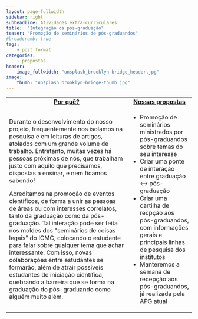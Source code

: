 ```yaml
---
layout: page-fullwidth
sidebar: right
subheadline: Atividades extra-curriculares
title:  "Integração da pós-graduação"
teaser: "Promoção de seminários de pós-graduandos"
#breadcrumb: true
tags:
    - post format
categories:
    - propostas
header:
    image_fullwidth: "unsplash_brooklyn-bridge_header.jpg"
image:
    thumb: "unsplash_brooklyn-bridge-thumb.jpg"
---
```

<table style="width: 100%">
    <tr>
        <td><b><u><center>Por quê?</center></u></b></td><td><b><u><center>Nossas propostas</center></u></b></td>
    </tr><tr>
        <td><p>Durante o desenvolvimento do nosso projeto, frequentemente nos isolamos na pesquisa e em leituras de artigos, atolados com um grande volume de trabalho. Entretanto, muitas vezes há pessoas próximas de nós, que trabalham justo com aquilo que precisamos, dispostas a ensinar, e nem ficamos sabendo!</p>
            <p>Acreditamos na promoção de eventos científicos, de forma a unir as pessoas de áreas ou com interesses correlatos, tanto da graduação como da pós-graduação. Tal interação pode ser feita nos moldes dos "seminários de coisas legais" do ICMC, colocando o estudante para falar sobre qualquer tema que achar interessante. Com isso, novas colaborações entre estudantes se formarão, além de atrair possíveis estudantes de iniciação científica, quebrando a barreira que se forma na graduação do pós-graduando como alguém muito além.</p>
        </td><td>
            <p><ul>
                <li>Promoção de seminários ministrados por pós-graduandos sobre temas do seu interesse</li>
                <li>Criar uma ponte de interação entre graduação <-> pós-graduação</li>
                <li>Criar uma cartilha de recpção aos pós-graduandos, com informações gerais e principais linhas de pesquisa dos institutos</li>
                <li>Manteremos a semana de recepção aos pós-graduandos, já realizada pela APG atual</li>
            </ul></p>
        </td>
    </tr>
</table>
